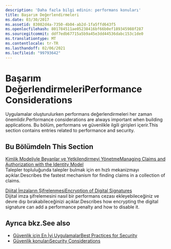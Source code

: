 ```yaml
---
description: 'Daha fazla bilgi edinin: performans konuları'
title: Başarım Değerlendirmeleri
ms.date: 03/30/2017
ms.assetid: 83082d4a-7350-4b04-ab2d-1fa5ffd643f5
ms.openlocfilehash: 801784511ae05238416bf66b0ef189345988f287
ms.sourcegitcommit: ddf7edb67715a5b9a45e3dd44536dabc153c1de0
ms.translationtype: MT
ms.contentlocale: tr-TR
ms.lasthandoff: 02/06/2021
ms.locfileid: "99793642"
---
```

# <a name="performance-considerations"></a><span data-ttu-id="11553-103">Başarım Değerlendirmeleri</span><span class="sxs-lookup"><span data-stu-id="11553-103">Performance Considerations</span></span>

<span data-ttu-id="11553-104">Uygulamalar oluşturulurken performans değerlendirmeleri her zaman önemlidir.</span><span class="sxs-lookup"><span data-stu-id="11553-104">Performance considerations are always important when building applications.</span></span> <span data-ttu-id="11553-105">Bu bölüm, performans ve güvenlikle ilgili girişleri içerir.</span><span class="sxs-lookup"><span data-stu-id="11553-105">This section contains entries related to performance and security.</span></span>  
  
## <a name="in-this-section"></a><span data-ttu-id="11553-106">Bu Bölümde</span><span class="sxs-lookup"><span data-stu-id="11553-106">In This Section</span></span>  

 [<span data-ttu-id="11553-107">Kimlik Modeliyle Beyanlar ve Yetkilendirmeyi Yönetme</span><span class="sxs-lookup"><span data-stu-id="11553-107">Managing Claims and Authorization with the Identity Model</span></span>](managing-claims-and-authorization-with-the-identity-model.md)  
 <span data-ttu-id="11553-108">Talepler topluluğunda talepler bulmak için en hızlı mekanizmayı açıklar.</span><span class="sxs-lookup"><span data-stu-id="11553-108">Describes the fastest mechanism for finding claims in a collection of claims.</span></span>  
  
 [<span data-ttu-id="11553-109">Dijital İmzaların Şifrelenmesi</span><span class="sxs-lookup"><span data-stu-id="11553-109">Encryption of Digital Signatures</span></span>](encryption-of-digital-signatures.md)  
 <span data-ttu-id="11553-110">Dijital imza şifrelemesini nasıl bir performans cezası ekleyebileceğiniz ve devre dışı bırakabileceğinizi açıklar.</span><span class="sxs-lookup"><span data-stu-id="11553-110">Describes how encrypting the digital signature can add a performance penalty and how to disable it.</span></span>  
  
## <a name="see-also"></a><span data-ttu-id="11553-111">Ayrıca bkz.</span><span class="sxs-lookup"><span data-stu-id="11553-111">See also</span></span>

- [<span data-ttu-id="11553-112">Güvenlik için En İyi Uygulamalar</span><span class="sxs-lookup"><span data-stu-id="11553-112">Best Practices for Security</span></span>](best-practices-for-security-in-wcf.md)
- [<span data-ttu-id="11553-113">Güvenlik konuları</span><span class="sxs-lookup"><span data-stu-id="11553-113">Security Considerations</span></span>](security-considerations-in-wcf.md)
